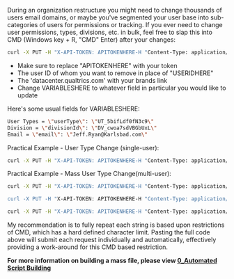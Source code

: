 During an organization restructure you might need to change thousands of users email domains, or maybe you've segmented your user base into sub-categories of users for permissions or tracking. If you ever need to change user permissions, types, divisions, etc. in bulk, feel free to slap this into CMD (Windows key + R, "CMD" Enter) after your changes:

```bash
curl -X PUT -H "X-API-TOKEN: APITOKENHERE-H "Content-Type: application/json" -d "{ VARIABLESHERE }" "https://datacenter.qualtrics.com/API/v3/users/USERIDHERE"
```

- Make sure to replace "APITOKENHERE" with your token
- The user ID of whom you want to remove in place of "USERIDHERE"
- The 'datacenter.qualtrics.com' with your brands link
- Change VARIABLESHERE to whatever field in particular you would like to update

Here's some usual fields for VARIABLESHERE:

```bash
User Types = \"userType\": \"UT_5bifLdf0fN3c9\"
Division = \"divisionId\": \"DV_cwoa7sdVBGbUxL\"
Email = \"email\": \"Jeff.Ryan@Karlsbad.com\"
```

Practical Example - User Type Change (single-user):

```bash
curl -X PUT -H "X-API-TOKEN: APITOKENHERE-H "Content-Type: application/json" -d "{ \"userType\": \"UT_5bifLdf0fN3c9\" }" "https://datacenter.qualtrics.com/API/v3/users/USERIDHERE"
```

Practical Example - Mass User Type Change(multi-user):

```bash
curl -X PUT -H "X-API-TOKEN: APITOKENHERE-H "Content-Type: application/json" -d "{ \"userType\": \"UT_5bifLdf0fN3c9\" }" "https://datacenter.qualtrics.com/API/v3/users/USERIDHERE1"

curl -X PUT -H "X-API-TOKEN: APITOKENHERE-H "Content-Type: application/json" -d "{ \"userType\": \"UT_5bifLdf0fN3c9\" }" "https://datacenter.qualtrics.com/API/v3/users/USERIDHERE2"

curl -X PUT -H "X-API-TOKEN: APITOKENHERE-H "Content-Type: application/json" -d "{ \"userType\": \"UT_5bifLdf0fN3c9\" }" "https://datacenter.qualtrics.com/API/v3/users/USERIDHERE3"
```

My recommendation is to fully repeat each string is based upon restrictions of CMD, which has a hard defined character limit.  Pasting the full code above will submit each request individually and automatically, effectively providing a work-around for this CMD based restriction.

**For more information on building a mass file, please view [0_Automated Script Building](https://github.com/gruseckib/Qualtrics/blob/master/cURL-Scripts/0_Automated%20Script%20Building.md)**